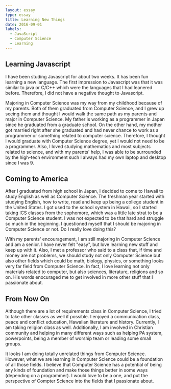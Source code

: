 ```yaml
---
layout: essay
type: essay
title: Learning New Things
date: 2016-09-01
labels:
  - JavaScript
  - Computer Science
  - Learning
---
```


## Learning Javascript

I have been studing Javascript for about two weeks.  It has been fun learning a new language.  The first impression to Javascript was that it was similar to java or C/C++ which were the languages that I had leanered before.  Therefore, I did not have a negative thought to Javascript. 

Majoring in Computer Science was my way from my childhood because of my parents.  Both of them graduated from Computer Science, and I grew up seeing them and thought I would walk the same path as my parents and major in Computer Science.  My father is working as a programmer in Japan since he graduated from a graduate school.  On the other hand, my mother got married right after she graduated and had never chance to work as a programmer or something related to computer science.  Therefore, I thought I would graduate with Computer Science degree, yet I would not need to be a programmer.  Also, I loved studying mathematics and most subjects related to science, and with my parents' help, I was able to be surrounded by the high-tech environment such I always had my own laptop and desktop since I was 9. 

## Coming to America

After I graduated from high school in Japan, I decided to come to Hawaii to study English as well as Computer Science.  The freshman year started with studying English, how to write, read and keep up being a college student in the United States.  I got used to the school system in Hawaii, so I started taking ICS classes from the sophomore, which was a little late strat to be a Computer Science student.  I was not expected to be that hard and struggle so much in the beginning.  I questioned myself that I should be majoring in Computer Science or not.  Do I really love doing this?

With my parents' encouragement, I am still majoring in Computer Science and am a senior.  I have never felt "easy", but love learning new stuff and keep up with it.  Also, I met a professor who said to a class that, if time and money are not problems, we should study not only Computer Science but also other fields which could be math, biology, physics, or something looks very far field from Computer Science.  In fact, I love learning not only materials related to computer, but also sciences, literature, religions and so on.  His words enocuraged me to get involved in more other stuff that I passionate about.

## From Now On

Although there are a lot of requirements class in Computer Science, I tried to take other classes as well if possible.  I enjoyed a communication class, peace and conflict education, Hawaiian literature and history.  Currently, I am taking religion class as well.  Additionally, I am involved in Christian community and helping in many different ways such as helping PA system, powerpoints, being a member of worship team or leading some small groups.  

It looks I am doing totally unrelated things from Computer Science.  However, what we are learning in Computer Science could be a foundation of all those fields.  I believe that Computer Science has a potential of being any kinds of foundation and make those things better in some ways (depending on a programmer).  I would love to be a one, and put the perspective of Compter Science into the fields that I passionate about.
